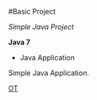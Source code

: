 
#Basic Project

*Simple Java Project*

**Java 7**

* Java Application

Simple Java Application. 

[OT](http://sqasolution.com)